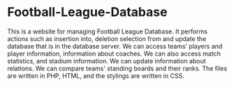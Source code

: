 # Football-League-Database

This is a website for managing Football League Database. It performs actions such as insertion into, deletion selection from and update the database that is in the database server.
We can access teams’ players and player information, information about coaches.
We can also access match statistics, and stadium information.
We can update information about relations.
We can compare teams' standing boards and their ranks.
The files are written in PHP, HTML, and the stylings are written in CSS. 
